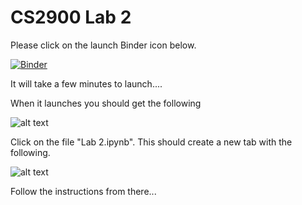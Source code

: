 # CS2900 Lab 2

Please click on the launch Binder icon below. 

[![Binder](https://mybinder.org/badge_logo.svg)](https://mybinder.org/v2/gh/hughshanahan/CS2900-Lab-2/master)

It will take a few minutes to launch....

When it launches you should get the following

![alt text](https://github.com/hughshanahan/CS2900-Lab-2/blob/master/Screenshot%202019-01-30%20at%2017.17.14.png)

Click on the file "Lab 2.ipynb". This should create a new tab with the following. 

![alt text](https://github.com/hughshanahan/CS2900-Lab-2/blob/master/Screenshot%202019-01-30%20at%2017.26.08.png)

Follow the instructions from there...
